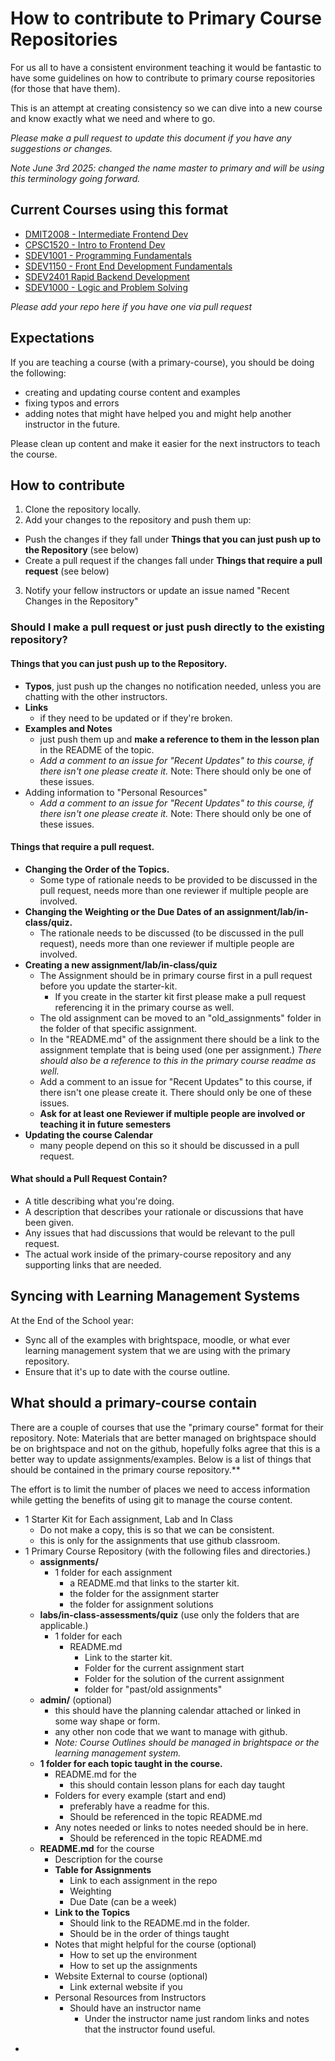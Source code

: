 # How to contribute to Primary Course Repositories

For us all to have a consistent environment teaching it would be fantastic to have some guidelines on how to contribute to primary course repositories (for those that have them).

This is an attempt at creating consistency so we can dive into a new course and know exactly what we need and where to go.

*Please make a pull request to update this document if you have any suggestions or changes.*

*Note June 3rd 2025: changed the name master to primary and will be using this terminology going forward.*

## Current Courses using this format

- [DMIT2008 - Intermediate Frontend Dev](https://github.com/dmit-2008/master-course)
- [CPSC1520 - Intro to Frontend Dev](https://github.com/CPSC-1520/master-course/tree/master)
- [SDEV1001 - Programming Fundamentals](https://github.com/SDEV-NAIT/SDEV1001?tab=readme-ov-file)
- [SDEV1150 - Front End Development Fundamentals](https://github.com/SDEV-NAIT/SDEV1150)
- [SDEV2401 Rapid Backend Development](https://github.com/SDEV-NAIT/SDEV2401/tree/main)
- [SDEV1000 - Logic and Problem Solving](https://github.com/SDEV-NAIT/SDEV1000)

*Please add your repo here if you have one via pull request*

## Expectations

If you are teaching a course (with a primary-course), you should be doing the following:
- creating and updating course content and examples
- fixing typos and errors
- adding notes that might have helped you and might help another instructor in the future.

Please clean up content and make it easier for the next instructors to teach the course.

## How to contribute

1. Clone the repository locally.
2. Add your changes to the repository and push them up:
  - Push the changes if they fall under  **Things that you can just push up to the Repository** (see below)
  - Create a pull request if the changes fall under **Things that require a pull request** (see below)
3. Notify your fellow instructors or update an issue named "Recent Changes in the Repository"

### Should I make a pull request or just push directly to the existing repository?

#### Things that you can just push up to the Repository.
- **Typos**, just push up the changes no notification needed, unless you are chatting with the other instructors.
- **Links**
  - if they need to be updated or if they're broken.
- **Examples and Notes**
  - just push them up and **make a reference to them in the lesson plan** in the README of the topic.
  - *Add a comment to an issue for "Recent Updates" to this course, if there isn't one please create it.* Note: There should only be one of these issues.
- Adding information to "Personal Resources"
  - *Add a comment to an issue for "Recent Updates" to this course, if there isn't one please create it.* Note: There should only be one of these issues.

#### Things that require a pull request.
- **Changing the Order of the Topics.**
  - Some type of rationale needs to be provided to be discussed in the pull request, needs more than one reviewer if multiple people are involved.
- **Changing the Weighting or the Due Dates of an assignment/lab/in-class/quiz.**
  - The rationale needs to be discussed (to be discussed in the pull request), needs more than one reviewer if multiple people are involved.
- **Creating a new assignment/lab/in-class/quiz**
  - The Assignment should be in primary course first in a pull request before you update the starter-kit.
    - If you create in the starter kit first please make a pull request referencing it in the primary course as well.
  - The old assignment can be moved to an "old_assignments" folder in the folder of that specific assignment.
  - In the "README.md" of the assignment there should be a link to the assignment template that is being used (one per assignment.) *There should also be a reference to this in the primary course readme as well.*
  - Add a comment to an issue for "Recent Updates" to this course, if there isn't one please create it. There should only be one of these issues.
  - **Ask for at least one Reviewer if multiple people are involved or teaching it in future semesters**
- **Updating the course Calendar**
  - many people depend on this so it should be discussed in a pull request.

#### What should a Pull Request Contain?
- A title describing what you're doing.
- A description that describes your rationale or discussions that have been given.
- Any issues that had discussions that would be relevant to the pull request.
- The actual work inside of the primary-course repository and any supporting links that are needed.

## Syncing with Learning Management Systems
At the End of the School year:
- Sync all of the examples with brightspace, moodle, or what ever learning management system that we are using with the primary repository.
- Ensure that it's up to date with the course outline.

## What should a primary-course contain
There are a couple of courses that use the "primary course" format for their repository.
Note: Materials that are better managed on brightspace should be on brightspace and not on the github, hopefully folks agree that this is a better way to update assignments/examples.
Below is a list of things that should be contained in the primary course repository.**

The effort is to limit the number of places we need to access information while getting the benefits of using git to manage the course content.
- 1 Starter Kit for Each assignment, Lab and In Class
    - Do not make a copy, this is so that we can be consistent.
    - this is only for the assignments that use github classroom.
- 1 Primary Course Repository (with the following files and directories.)
  - **assignments/**
    - 1 folder for each assignment
      - a README.md that links to the starter kit.
      - the folder for the assignment starter
      - the folder for assignment solutions
  - **labs/in-class-assessments/quiz** (use only the folders that are applicable.)
    - 1 folder for each
      - README.md
        - Link to the starter kit.
        - Folder for the current assignment start
        - Folder for the solution of the current assignment
        - folder for "past/old assignments"
  - **admin/** (optional)
    - this should have the planning calendar attached or linked in some way shape or form.
    - any other non code that we want to manage with github.
    - *Note: Course Outlines should be managed in brightspace or the learning management system.*
  - **1 folder for each topic taught in the course.**
    - README.md for the
      - this should contain lesson plans for each day taught
    - Folders for every example (start and end)
      - preferably have a readme for this.
      - Should be referenced in the topic README.md
    - Any notes needed or links to notes needed should be in here.
      - Should be referenced in the topic README.md
  - **README.md** for the course
    - Description for the course
    - **Table for Assignments**
      - Link to each assignment in the repo
      - Weighting
      - Due Date (can be a week)
    - **Link to the Topics**
      - Should link to the README.md in the folder.
      - Should be in the order of things taught
    - Notes that might helpful for the course (optional)
      - How to set up the environment
      - How to set up the assignments
    - Website External to course (optional)
      - Link external website if you
    - Personal Resources from Instructors
      - Should have an instructor name
        - Under the instructor name just random links and notes that the instructor found useful.

*